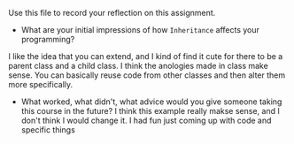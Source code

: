 Use this file to record your reflection on this assignment.

- What are your initial impressions of how `Inheritance` affects your programming?

I like the idea that you can extend, and I kind of find it cute for there to be a parent class and a child class. I think the anologies made in class make sense. You can basically reuse code from other classes  and then alter them more specifically.

- What worked, what didn't, what advice would you give someone taking this course in the future?
I think this example really makse sense, and I don't think I would change it. I had fun just coming up with code and specific things